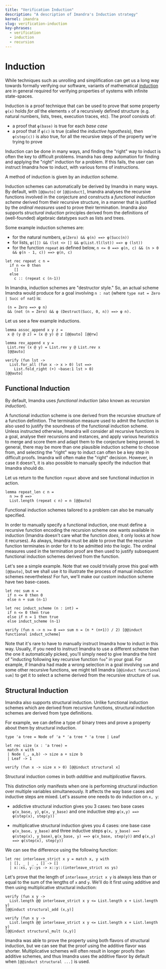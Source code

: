```yaml
---
title: "Verification Induction"
description: "A description of Imandra's Induction strategy"
kernel: imandra
slug: verification-induction
key-phrases:
  - verification
  - induction
  - recursion
---
```


# Induction

While techniques such as unrolling and simplification can get us a long way
towards formally verifying our software, variants of mathematical
[induction](https://en.wikipedia.org/wiki/Noetherian_induction) are in general
required for verifying properties of systems with infinite state-spaces.

Induction is a proof technique that can be used to prove that some property
`φ(x)` holds _for all_ the elements `x` of a recursively defined structure (e.g.
natural numbers, lists, trees, execution traces, etc). The proof consists of:

- a proof that `φ(base)` is true for each _base case_
- a proof that if `φ(c)` is true (called the _inductive hypothesis_), then
  `φ(step(c))` is also true, for all the recursive steps of the property we're
  trying to prove

Induction can be done in many ways, and finding the "right" way to induct is
often the key to difficult problems. Imandra has deep automation for finding and
applying the "right" induction for a problem. If this fails, the user can
instruct Imandra how to induct, with various forms of instructions.

A method of induction is given by an _induction scheme_.

Induction schemes can automatically be derived by Imandra in many ways. By
default, with `[@@auto]` or `[@@induct]`, Imandra analyses the recursive
functions involved in the conjecture and constructs a _functional induction
scheme_ derived from their recursive structure, in a manner that is justified by
the _ordinal measures_ used to prove their termination. Imandra also supports
_structural induction_ principles derived from the definitions of (well-founded)
algebraic datatypes such as lists and trees.

Some example induction schemes are:

- for the natural numbers, `φ(Zero) && φ(n) ==> φ(Succ(n))`
- for lists, `φ([]) && (lst <> [] && φ(List.tl(lst)) ==> φ (lst))`
- for the function `repeat` as defined below, `n <= 0 ==> φ(n, c) && (n > 0 && φ(n - 1, c)) ==> φ(n, c)`

```{.imandra .input}
let rec repeat c n =
  if n <= 0 then
    []
  else
    c :: (repeat c (n-1))
```

In Imandra, induction schemes are "destructor style." So, an actual scheme
Imandra would produce for a goal involving `n : nat` (where `type nat = Zero | Succ of nat`)
is:

```
 (n = Zero ==> φ n)
 && (not (n = Zero) && φ (Destruct(Succ, 0, n)) ==> φ n).
```


Let us see a few example inductions.

```{.imandra .input}
lemma assoc_append x y z =
 x @ (y @ z) = (x @ y) @ z [@@auto] [@@rw]
```

```{.imandra .input}
lemma rev_append x y =
 List.rev (x @ y) = List.rev y @ List.rev x
 [@@auto]
```

```{.imandra .input}
verify (fun lst ->
  List.for_all (fun x -> x > 0) lst ==>
    List.fold_right (+) ~base:1 lst > 0)
[@@auto]
```

## Functional Induction

By default, Imandra uses _functional induction_ (also known as _recursion induction_).

A functional induction scheme is one derived from the recursive structure of a
function definition. The termination measure used to admit the function is also
used to justify the soundness of the functional induction scheme. Unless
instructed otherwise, Imandra will consider all recursive functions in a goal,
analyse their recursions and instances, and apply various heuristics to merge
and score them and adapt them to the conjecture being proved. In general, there
may be more than one plausible induction scheme to choose from, and selecting
the "right" way to induct can often be a key step in difficult proofs. Imandra
will often make the "right" decision. However, in case it doesn't, it is also
possible to manually specify the induction that Imandra should do.

Let us return to the function `repeat` above and see functional induction in
action.

```{.imandra .input}
lemma repeat_len c n =
  n >= 0 ==>
  List.length (repeat c n) = n [@@auto]
```

Functional induction schemes tailored to a problem can also be manually specified.

In order to manually specify a functional induction, one must define a recursive
function encoding the recursion scheme one wants available in induction (Imandra
doesn't care what the function _does_, it only looks at how it recurses).
As always, Imandra must be able to prove that the recursive function terminates
in order for it to be admitted into the logic. The ordinal measures used in the
termination proof are then used to justify subsequent functional induction
schemes derived from the function.

Let's see a simple example. Note that we could trivially prove this goal with
`[@@auto]`, but we shall use it to illustrate the process of manual induction
schemes nevertheless! For fun, we'll make our custom induction scheme have two
base-cases.

```{.imandra .input}
let rec sum n =
 if n <= 0 then 0
 else n + sum (n-1)

let rec induct_scheme (n : int) =
 if n <= 0 then true
 else if n = 1 then true
 else induct_scheme (n-1)
```

```{.imandra .input}
verify (fun n -> n >= 0 ==> sum n = (n * (n+1)) / 2) [@@induct functional induct_scheme]
```

Note that it's rare to have to manually instruct Imandra how to induct in this
way. Usually, if you need to instruct Imandra to use a different scheme than the
one it automatically picked, you'll simply need to give Imandra the hint of
"inducting following key recursive function `foo`" in your goal. For example, if
Imandra had made a wrong selection in a goal involving `sum` and some other
recursive functions, we might tell Imandra `[@@induct functional sum]` to get it
to select a scheme derived from the recursive structure of `sum`.

## Structural Induction

Imandra also supports structural induction. Unlike functional induction schemes
which are derived from recursive functions, structural induction schemes are
derived from type definitions.

For example, we can define a type of binary trees and prove a property about
them by structural induction.

```{.imandra .input}
type 'a tree = Node of 'a * 'a tree * 'a tree | Leaf
```

```{.imandra .input}
let rec size (x : 'a tree) =
 match x with
 | Node (_, a,b) -> size a + size b
 | Leaf -> 1
```

```{.imandra .input}
verify (fun x -> size x > 0) [@@induct structural x]
```

Structural induction comes in both _additive_ and _multiplicative_ flavors.

This distinction only manifests when one is performing structural induction over
multiple variables simultaneously. It affects the way base cases and inductive
steps are mixed. Let's assume one needs to do induction on `x, y`:

- addictive structural induction gives you 3 cases: two base cases
  `φ(x_base, y)`, `φ(x, y_base)` and one inductive step `φ(x,y) ==> φ(step(x), step(y))`

- multiplicative structural induction gives you 4 cases: one base case
  `φ(x_base, y_base)` and three inductive steps `φ(x, y_base) ==> φ(step(x), y_base)`,
  `φ(x_base, y) ==> φ(x_base, step(y))` and `φ(x,y) ==> φ(step(x), step(y))`

We can see the difference using the following function:

```{.imandra .input}
let rec interleave_strict x y = match x, y with
  | [], _ | _ , [] -> []
  | x::xs, y::ys -> x::y::(interleave_strict xs ys)
```

Let's prove that the length of `interleave_strict x y` is always less than or
equal to the sum of the lengths of `x` and `y`. We'll do it first using
additive and then using multiplicative structural induction:

```{.imandra .input}
verify (fun x y ->
  List.length @@ interleave_strict x y <= List.length x + List.length y)
[@@induct structural_add (x,y)]
```

```{.imandra .input}
verify (fun x y ->
  List.length @@ interleave_strict x y <= List.length x + List.length y)
[@@induct structural_mult (x,y)]
```

Imandra was able to prove the property using both flavors of structural
induction, but we can see that the proof using the additive flavor was shorter.
Multiplicative schemes will often result in longer proofs than additive schemes,
and thus Imandra uses the additive flavor by default when
`[@@induct structural ...]` is used.

<!-- TODO -->
<!-- ## Onward Through the Fog -->
